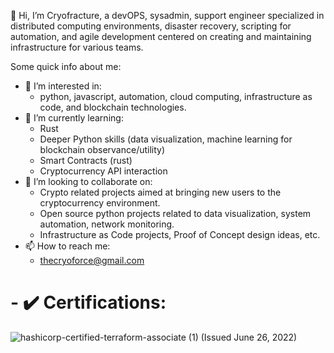 👋 Hi, I’m Cryofracture, a devOPS, sysadmin, support engineer specialized in distributed computing environments, disaster recovery, scripting for automation, and agile development centered on creating and maintaining infrastructure for various teams.

Some quick info about me:
  - 👀 I’m interested in:
    - python, javascript, automation, cloud computing, infrastructure as code, and blockchain technologies.
  - 🌱 I’m currently learning:
    - Rust
    - Deeper Python skills (data visualization, machine learning for blockchain observance/utility)
    - Smart Contracts (rust)
    - Cryptocurrency API interaction
  - 💞️ I’m looking to collaborate on:
    - Crypto related projects aimed at bringing new users to the cryptocurrency environment.
    - Open source python projects related to data visualization, system automation, network monitoring.
    - Infrastructure as Code projects, Proof of Concept design ideas, etc.
  - 📫 How to reach me:
    - thecryoforce@gmail.com


  # - ✔️ Certifications:

![hashicorp-certified-terraform-associate (1)](https://user-images.githubusercontent.com/42554510/175850846-8fd80537-cd2c-42ef-a9a7-ab21cbb35ba9.png) (Issued June 26, 2022)


<!---
cryofracture/cryofracture is a ✨ special ✨ repository because its `README.md` (this file) appears on your GitHub profile.
You can click the Preview link to take a look at your changes.
--->
